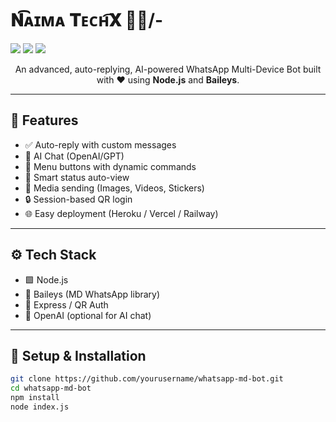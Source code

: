 <h1 align="start">𝐍͡ᴀɪᴍᴀ 𝐓ᴇᴄʜ͡𝐗 🐍💀/-</h1>

<p align="start">
  <img src="https://img.shields.io/badge/Build-Passing-brightgreen?style=flat-square"/>
  <img src="https://img.shields.io/badge/Powered%20By-Baileys-blue?style=flat-square"/>
  <img src="https://img.shields.io/github/stars/panda3diitx/aesthetic?style=social"/>
</p>

<p align="center">
  An advanced, auto-replying, AI-powered WhatsApp Multi-Device Bot built with ❤️ using <strong>Node.js</strong> and <strong>Baileys</strong>.
</p>

---

## 🌟 Features

- ✅ Auto-reply with custom messages
- 🎯 AI Chat (OpenAI/GPT)
- 📍 Menu buttons with dynamic commands
- 🧠 Smart status auto-view
- 📂 Media sending (Images, Videos, Stickers)
- 🔒 Session-based QR login
- 🌐 Easy deployment (Heroku / Vercel / Railway)

---

## ⚙️ Tech Stack

- 🟩 Node.js
- 🤖 Baileys (MD WhatsApp library)
- 🔐 Express / QR Auth
- 🧠 OpenAI (optional for AI chat)

---

## 🚀 Setup & Installation

```bash
git clone https://github.com/yourusername/whatsapp-md-bot.git
cd whatsapp-md-bot
npm install
node index.js
